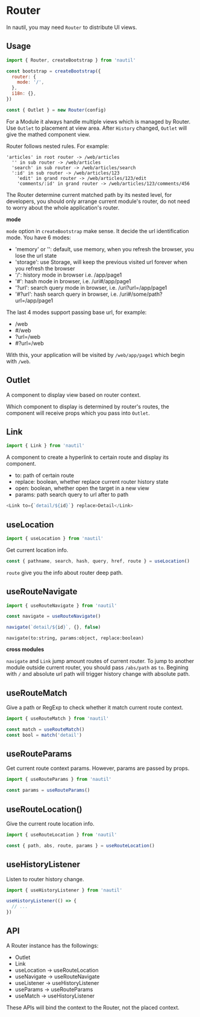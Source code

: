 # Router

In nautil, you may need `Router` to distribute UI views.

## Usage

```js
import { Router, createBootstrap } from 'nautil'

const bootstrap = createBootstrap({
  router: {
    mode: '/',
  },
  i18n: {},
})

const { Outlet } = new Router(config)
```

For a Module it always handle multiple views which is managed by Router. Use `Outlet` to placement at view area. After `History` changed, `Outlet` will give the mathed component view.

Router follows nested rules. For example:

```
'articles' in root router -> /web/articles
  '' in sub router -> /web/articles
  'search' in sub router -> /web/articles/search
  ':id' in sub router -> /web/articles/123
    'edit' in grand router -> /web/articles/123/edit
    'comments/:id' in grand router -> /web/articles/123/comments/456
```

The Router determine current matched path by its nested level, for developers, you should only arrange current module's router, do not need to worry about the whole application's router.

**mode**

`mode` option in `createBootstrap` make sense. It decide the url identification mode. You have 6 modes:

- 'memory' or '': default, use memory, when you refresh the browser, you lose the url state
- 'storage': use Storage, will keep the previous visited url forever when you refresh the browser
- '/': history mode in browser i.e. /app/page1
- '#': hash mode in browser, i.e. /uri#/app/page1
- '?url': search query mode in browser, i.e. /uri?url=/app/page1
- '#?url': hash search query in browser, i.e. /uri#/some/path?url=/app/page1

The last 4 modes support passing base url, for example:

- /web
- #/web
- ?url=/web
- #?url=/web

With this, your application will be visited by `/web/app/page1` which begin with `/web`.

## Outlet

A component to display view based on router context.

Which component to display is determined by router's routes, the component will receive props which you pass into `Outlet`.

## Link

```js
import { Link } from 'nautil'
```

A component to create a hyperlink to certain route and display its component.

- to: path of certain route
- replace: boolean, whether replace current router history state
- open: boolean, whether open the target in a new view
- params: path search query to url after to path

```js
<Link to={`detail/${id}`} replace>Detail</Link>
```

## useLocation

```js
import { useLocation } from 'nautil'
```

Get current location info.

```js
const { pathname, search, hash, query, href, route } = useLocation()
```

`route` give you the info about router deep path.

## useRouteNavigate

```js
import { useRouteNavigate } from 'nautil'
```

```js
const navigate = useRouteNavigate()

navigate(`detail/${id}`, {}, false)
```

```
navigate(to:string, params:object, replace:boolean)
```

**cross modules**

`navigate` and `Link` jump amount routes of current router. To jump to another module outside current router, you should pass `/abs/path` as `to`. Begining with `/` and absolute url path will trigger history change with absolute path.

## useRouteMatch

Give a path or RegExp to check whether it match current route context.

```js
import { useRouteMatch } from 'nautil'

const match = useRouteMatch()
const bool = match('detail')
```

## useRouteParams

Get current route context params. However, params are passed by props.

```js
import { useRouteParams } from 'nautil'

const params = useRouteParams()
```

## useRouteLocation()

Give the current route location info.

```js
import { useRouteLocation } from 'nautil'

const { path, abs, route, params } = useRouteLocation()
```

## useHistoryListener

Listen to router history change.

```js
import { useHistoryListener } from 'nautil'

useHistoryListener(() => {
  // ...
})
```

## API

A Router instance has the followings:

- Outlet
- Link
- useLocation -> useRouteLocation
- useNavigate -> useRouteNavigate
- useListener -> useHistoryListener
- useParams -> useRouteParams
- useMatch -> useHistoryListener

These APIs will bind the context to the Router, not the placed context.